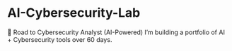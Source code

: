 # AI-Cybersecurity-Lab
🚀 Road to Cybersecurity Analyst (AI-Powered) I’m building a portfolio of AI + Cybersecurity tools over 60 days.
